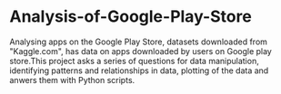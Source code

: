# Analysis-of-Google-Play-Store

Analysing apps on the Google Play Store, datasets downloaded from "Kaggle.com", has data on apps downloaded by users on Google play store.This project asks a series of questions for data manipulation, identifying patterns and relationships in data, plotting of the data and anwers them with Python scripts.
